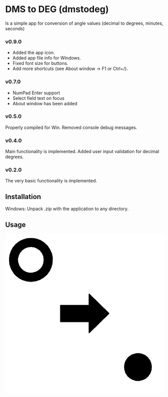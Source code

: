 # DMS to DEG (dmstodeg)

Is a simple app for conversion of angle values (decimal to degrees, minutes,
seconds)

### v0.9.0
- Added the app icon.
- Added app file info for Windows.
- Fixed font size for buttons.
- Add more shortcuts (see About window -> F1 or Ctrl+/).

### v0.7.0
- NumPad Enter support
- Select field text on focus
- About window has been added

### v0.5.0
Properly compiled for Win. Removed console debug messages.

### v0.4.0
Main functionality is implemented. Added user input validation for decimal
degrees.

### v0.2.0
The very basic functionality is implemented.

## Installation
Windows: Unpack .zip with the application to any directory.

## Usage
![dmstodeg picture](resources/img/dmstodeg_icon.png)
